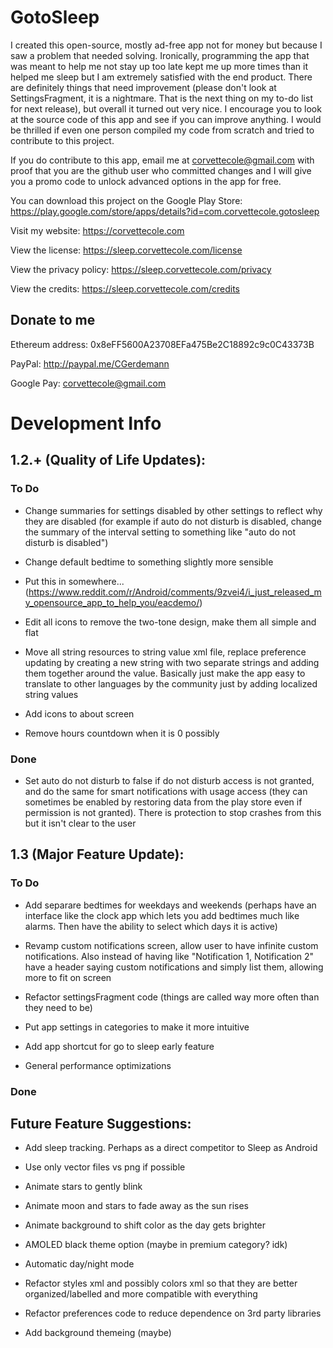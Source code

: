 # GotoSleep
I created this open-source, mostly ad-free app not for money but because I saw a problem that needed solving. Ironically, programming the app that was meant to help me not stay up too late kept me up more times than it helped me sleep but I am extremely satisfied with the end product. There are definitely things that need improvement (please don't look at SettingsFragment, it is a nightmare. That is the next thing on my to-do list for next release), but overall it turned out very nice. I encourage you to look at the source code of this app and see if you can improve anything. I would be thrilled if even one person compiled my code from scratch and tried to contribute to this project.

If you do contribute to this app, email me at corvettecole@gmail.com with proof that you are the github user who committed changes and I will give you a promo code to unlock advanced options in the app for free.

You can download this project on the Google Play Store: https://play.google.com/store/apps/details?id=com.corvettecole.gotosleep

Visit my website: https://corvettecole.com

View the license: https://sleep.corvettecole.com/license

View the privacy policy: https://sleep.corvettecole.com/privacy

View the credits: https://sleep.corvettecole.com/credits

## Donate to me

Ethereum address: 0x8eFF5600A23708EFa475Be2C18892c9c0C43373B

PayPal: http://paypal.me/CGerdemann

Google Pay: corvettecole@gmail.com


# Development Info
## 1.2.+ (Quality of Life Updates):
### To Do
- Change summaries for settings disabled by other settings to reflect why they are disabled (for example if auto do not disturb is disabled, change the summary of the interval setting to something like "auto do not disturb is disabled")

- Change default bedtime to something slightly more sensible

- Put this in somewhere... (https://www.reddit.com/r/Android/comments/9zvei4/i_just_released_my_opensource_app_to_help_you/eacdemo/)

- Edit all icons to remove the two-tone design, make them all simple and flat

- Move all string resources to string value xml file, replace preference updating by creating a new string with two separate strings and adding them together around the value. Basically just make the app easy to translate to other languages by the community just by adding localized string values

- Add icons to about screen

- Remove hours countdown when it is 0 possibly

### Done

- Set auto do not disturb to false if do not disturb access is not granted, and do the same for smart notifications with usage access (they can sometimes be enabled by restoring data from the play store even if permission is not granted). There is protection to stop crashes from this but it isn't clear to the user

## 1.3 (Major Feature Update):
### To Do
- Add separare bedtimes for weekdays and weekends (perhaps have an interface like the clock app which lets you add bedtimes much like alarms. Then have the ability to select which days it is active)

- Revamp custom notifications screen, allow user to have infinite custom notifications. Also instead of having like "Notification 1, Notification 2" have a header saying custom notifications and simply list them, allowing more to fit on screen

- Refactor settingsFragment code (things are called way more often than they need to be)

- Put app settings in categories to make it more intuitive

- Add app shortcut for go to sleep early feature

- General performance optimizations

### Done

## Future Feature Suggestions:
- Add sleep tracking. Perhaps as a direct competitor to Sleep as Android

- Use only vector files vs png if possible

- Animate stars to gently blink

- Animate moon and stars to fade away as the sun rises

- Animate background to shift color as the day gets brighter

- AMOLED black theme option (maybe in premium category? idk)

- Automatic day/night mode

- Refactor styles xml and possibly colors xml so that they are better organized/labelled and more compatible with everything

- Refactor preferences code to reduce dependence on 3rd party libraries

- Add background themeing (maybe)

